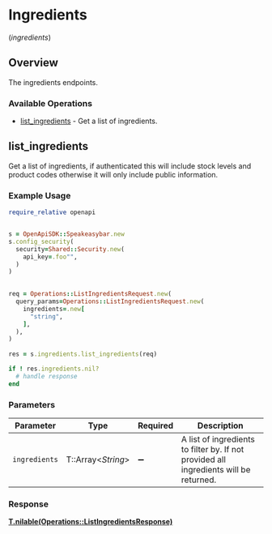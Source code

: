 # Ingredients
(*ingredients*)

## Overview

The ingredients endpoints.

### Available Operations

* [list_ingredients](#list_ingredients) - Get a list of ingredients.

## list_ingredients

Get a list of ingredients, if authenticated this will include stock levels and product codes otherwise it will only include public information.

### Example Usage

```ruby
require_relative openapi


s = OpenApiSDK::Speakeasybar.new
s.config_security(
  security=Shared::Security.new(
    api_key=.foo"",
  )
)

   
req = Operations::ListIngredientsRequest.new(
  query_params=Operations::ListIngredientsRequest.new(
    ingredients=.new[
      "string",
    ],
  ),
)
    
res = s.ingredients.list_ingredients(req)

if ! res.ingredients.nil?
  # handle response
end

```

### Parameters

| Parameter                                                                             | Type                                                                                  | Required                                                                              | Description                                                                           |
| ------------------------------------------------------------------------------------- | ------------------------------------------------------------------------------------- | ------------------------------------------------------------------------------------- | ------------------------------------------------------------------------------------- |
| `ingredients`                                                                         | T::Array<*String*>                                                                    | :heavy_minus_sign:                                                                    | A list of ingredients to filter by. If not provided all ingredients will be returned. |


### Response

**[T.nilable(Operations::ListIngredientsResponse)](../../models/operations/listingredientsresponse.md)**

